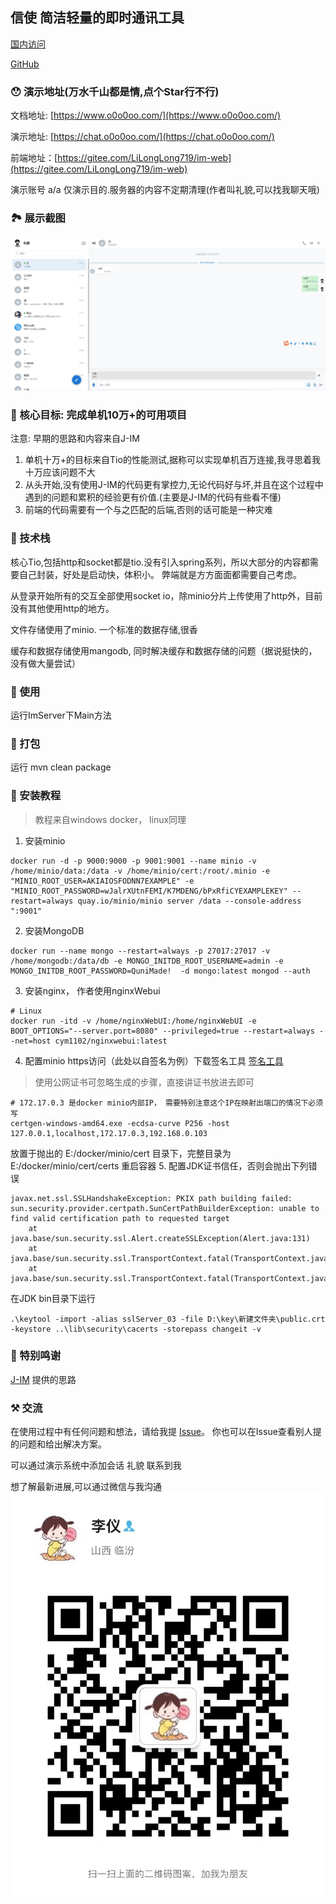 ##  信使  简洁轻量的即时通讯工具 

[国内访问](https://gitee.com/LiLongLong719/im) 

[GitHub](https://github.com/Alisonispig/im)

### 😯 演示地址(万水千山都是情,点个Star行不行)

文档地址: [https://www.o0o0oo.com/](https://www.o0o0oo.com/)

演示地址: [https://chat.o0o0oo.com/](https://chat.o0o0oo.com/)

前端地址：[https://gitee.com/LiLongLong719/im-web](https://gitee.com/LiLongLong719/im-web)

演示账号 a/a 仅演示目的.服务器的内容不定期清理(作者叫礼貌,可以找我聊天哦)

### 🏞️ 展示截图

![功能展示](doc/20220722202239.jpg)

### 🤩 核心目标: 完成单机10万+的可用项目

注意: 早期的思路和内容来自J-IM
1. 单机十万+的目标来自Tio的性能测试,据称可以实现单机百万连接,我寻思着我十万应该问题不大
2. 从头开始,没有使用J-IM的代码更有掌控力,无论代码好与坏,并且在这个过程中遇到的问题和累积的经验更有价值.(主要是J-IM的代码有些看不懂)
3. 前端的代码需要有一个与之匹配的后端,否则的话可能是一种灾难

### 🤦‍ 技术栈

核心Tio,包括http和socket都是tio.没有引入spring系列，所以大部分的内容都需要自己封装，好处是启动快，体积小。 弊端就是方方面面都需要自己考虑。

从登录开始所有的交互全部使用socket io，除minio分片上传使用了http外，目前没有其他使用http的地方。 

文件存储使用了minio. 一个标准的数据存储,很香

缓存和数据存储使用mangodb, 同时解决缓存和数据存储的问题（据说挺快的，没有做大量尝试）

### 🚗 使用

运行ImServer下Main方法

### 🎁 打包

运行 mvn clean package

### 🥶 安装教程

> 教程来自windows docker， linux同理
1. 安装minio
```
docker run -d -p 9000:9000 -p 9001:9001 --name minio -v /home/minio/data:/data -v /home/minio/cert:/root/.minio -e "MINIO_ROOT_USER=AKIAIOSFODNN7EXAMPLE" -e "MINIO_ROOT_PASSWORD=wJalrXUtnFEMI/K7MDENG/bPxRfiCYEXAMPLEKEY" --restart=always quay.io/minio/minio server /data --console-address ":9001"
```
2. 安装MongoDB
```
docker run --name mongo --restart=always -p 27017:27017 -v /home/mongodb:/data/db -e MONGO_INITDB_ROOT_USERNAME=admin -e MONGO_INITDB_ROOT_PASSWORD=QuniMade!  -d mongo:latest mongod --auth
```
3. 安装nginx， 作者使用nginxWebui
```
# Linux
docker run -itd -v /home/nginxWebUI:/home/nginxWebUI -e BOOT_OPTIONS="--server.port=8080" --privileged=true --restart=always --net=host cym1102/nginxwebui:latest
```
4. 配置minio https访问（此处以自签名为例）下载签名工具 [签名工具](https://github.com/minio/certgen) 
> 使用公网证书可忽略生成的步骤，直接讲证书放进去即可
```
# 172.17.0.3 是docker minio内部IP， 需要特别注意这个IP在映射出端口的情况下必须写
certgen-windows-amd64.exe -ecdsa-curve P256 -host 127.0.0.1,localhost,172.17.0.3,192.168.0.103
```
放置于抛出的 E:/docker/minio/cert 目录下，完整目录为 E:/docker/minio/cert/certs 重启容器
5. 配置JDK证书信任，否则会抛出下列错误
```
javax.net.ssl.SSLHandshakeException: PKIX path building failed: sun.security.provider.certpath.SunCertPathBuilderException: unable to find valid certification path to requested target
	at java.base/sun.security.ssl.Alert.createSSLException(Alert.java:131)
	at java.base/sun.security.ssl.TransportContext.fatal(TransportContext.java:371)
	at java.base/sun.security.ssl.TransportContext.fatal(TransportContext.java:314)
```
在JDK bin目录下运行
```
.\keytool -import -alias sslServer_03 -file D:\key\新建文件夹\public.crt -keystore ..\lib\security\cacerts -storepass changeit -v
```

### 🐧 特别鸣谢
[J-IM](https://gitee.com/xchao/j-im) 提供的思路

### ⚒️ 交流
在使用过程中有任何问题和想法，请给我提 [Issue](https://gitee.com/LiLongLong719/im/issues)。
你也可以在Issue查看别人提的问题和给出解决方案。

可以通过演示系统中添加会话 礼貌 联系到我

想了解最新进展,可以通过微信与我沟通
![添加微信，备注信使](doc/2022年4月18日.jpg)
